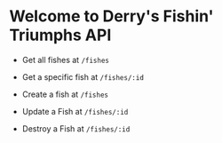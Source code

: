 # Welcome to Derry's Fishin' Triumphs API

- Get all fishes at `/fishes`

- Get a specific fish at `/fishes/:id`

- Create a fish at `/fishes`

- Update a Fish at `/fishes/:id`

- Destroy a Fish at `/fishes/:id`
